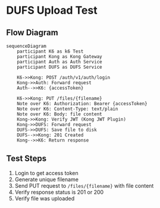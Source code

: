 # DUFS Upload Test

## Flow Diagram

```mermaid
sequenceDiagram
    participant K6 as k6 Test
    participant Kong as Kong Gateway
    participant Auth as Auth Service
    participant DUFS as DUFS Service

    K6->>Kong: POST /auth/v1/auth/login
    Kong->>Auth: Forward request
    Auth-->>K6: {accessToken}
    
    K6->>Kong: PUT /files/{filename}
    Note over K6: Authorization: Bearer {accessToken}
    Note over K6: Content-Type: text/plain
    Note over K6: Body: file content
    Kong->>Kong: Verify JWT (Kong JWT Plugin)
    Kong->>DUFS: Forward request
    DUFS->>DUFS: Save file to disk
    DUFS-->>Kong: 201 Created
    Kong-->>K6: Return response
```

## Test Steps

1. Login to get access token
2. Generate unique filename
3. Send PUT request to `/files/{filename}` with file content
4. Verify response status is 201 or 200
5. Verify file was uploaded

